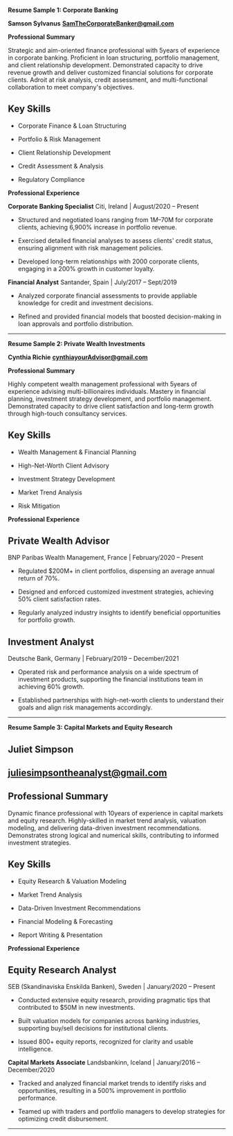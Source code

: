 

**Resume Sample 1: Corporate Banking**

**Samson Sylvanus**
**SamTheCorporateBanker@gmail.com**

**Professional Summary**

Strategic and aim-oriented finance professional with 5years of experience in corporate banking. Proficient in loan structuring, portfolio management, and client relationship development. Demonstrated capacity to drive revenue growth and deliver customized financial solutions for corporate clients. Adroit at risk analysis, credit assessment, and multi-functional collaboration to meet company's objectives.

## Key Skills

- Corporate Finance & Loan Structuring

- Portfolio & Risk Management

- Client Relationship Development

- Credit Assessment & Analysis

- Regulatory Compliance


**Professional Experience**

**Corporate Banking Specialist**
Citi, Ireland | August/2020 – Present

- Structured and negotiated loans ranging from $1M–$70M for corporate clients, achieving 6,900% increase in portfolio revenue.

- Exercised detailed financial analyses to assess clients' credit status, ensuring alignment with risk management policies.

- Developed long-term relationships with 2000 corporate clients, engaging in a 200% growth in customer loyalty.

**Financial Analyst**
Santander, Spain | July/2017 – Sept/2019

- Analyzed corporate financial assessments to provide appliable knowledge for credit and investment decisions.

- Refined and provided financial models that boosted decision-making in loan approvals and portfolio distribution.



---

**Resume Sample 2: Private Wealth Investments**

**Cynthia Richie**
**cynthiayourAdvisor@gmail.com**

**Professional Summary**

Highly competent wealth management professional with 5years of experience advising multi-billionaires individuals. 
Mastery in financial planning, investment strategy development, and portfolio management. Demonstrated capacity to drive client satisfaction and long-term growth through high-touch consultancy services.

## Key Skills

- Wealth Management & Financial Planning

- High-Net-Worth Client Advisory

- Investment Strategy Development

- Market Trend Analysis

- Risk Mitigation


**Professional Experience**

## Private Wealth Advisor
BNP Paribas Wealth Management, France | February/2020 – Present

- Regulated $200M+ in client portfolios, dispensing an average annual return of 70%.

- Designed and enforced customized investment strategies, achieving 50% client satisfaction rates.

- Regularly analyzed industry insights to identify beneficial opportunities for portfolio growth.


## Investment Analyst
Deutsche Bank, Germany | February/2019 – December/2021

- Operated risk and performance analysis on a wide spectrum of investment products, supporting the financial institutions team in achieving 60% growth.

- Established partnerships with high-net-worth clients to understand their goals and align risk managements accordingly.



---

**Resume Sample 3: Capital Markets and Equity Research**

## Juliet Simpson
## juliesimpsontheanalyst@gmail.com

## Professional Summary

Dynamic finance professional with 10years of experience in capital markets and equity research. Highly-skilled in market trend analysis, valuation modeling, and delivering data-driven investment recommendations. Demonstrates strong logical and numerical  skills, contributing to informed investment strategies.

## Key Skills

- Equity Research & Valuation Modeling

- Market Trend Analysis

- Data-Driven Investment Recommendations

- Financial Modeling & Forecasting

- Report Writing & Presentation


**Professional Experience**

## Equity Research Analyst
SEB (Skandinaviska Enskilda Banken), Sweden | January/2020 – Present

- Conducted extensive equity research, providing pragmatic tips that contributed to $50M in new investments.

- Built valuation models for companies across banking industries, supporting buy/sell decisions for institutional clients.

- Issued 800+ equity reports, recognized for clarity and usable intelligence.


**Capital Markets Associate**
Landsbankinn, Iceland | January/2016 – December/2020

- Tracked and analyzed financial market trends to identify risks and opportunities, resulting in a 500% improvement in portfolio performance.

- Teamed up with traders and portfolio managers to develop strategies for optimizing credit disbursement.



---


